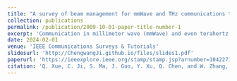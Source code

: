 ```yaml
---
title: "A survey of beam management for mmWave and THz communications towards 6G"
collection: publications
permalink: /publication/2009-10-01-paper-title-number-1
excerpt: 'Communication in millimeter wave (mmWave) and even terahertz (THz) frequency bands is ushering in a new era of wireless communications. Beam management, namely initial access and beam tracking, has been recognized as an essential technique to ensure robust mmWave/THz communications, especially for mobile scenarios. However, narrow beams at higher carrier frequency lead to huge beam measurement overhead, which has a negative impact on beam acquisition and tracking. In addition, the beam management process is further complicated by the fluctuation of mmWave/THz channels, the random movement patterns of users, and the dynamic changes in the environment. For mmWave and THz communications toward 6G, we have witnessed a substantial increase in research and industrial attention on artificial intelligence (AI), reconfigurable intelligent surface (RIS), and integrated sensing and communications (ISAC). The introduction of these enabling technologies presents both open opportunities and unique challenges for beam management. In this paper, we present a comprehensive survey on mmWave and THz beam management. Further, we give some insights on technical challenges and future research directions in this promising area.'
date: 2024-02-01
venue: 'IEEE Communications Surveys & Tutorials'
slidesurl: 'http://ChengwangJi.github.io/files/slides1.pdf'
paperurl: 'https://ieeexplore.ieee.org/stamp/stamp.jsp?arnumber=10422712'
citation: 'Q. Xue, C. Ji, S. Ma, J. Guo, Y. Xu, Q. Chen, and W. Zhang, “A survey of beam management for mmWave and THz communications towards 6G,” IEEE Commun. Surveys Tuts., vol. 26, no. 3, pp. 1520–1559, 3rd Quart., 2024.'
---
```


